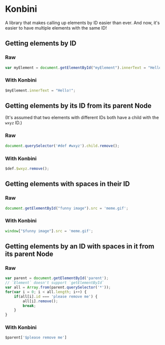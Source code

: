 # Konbini
A library that makes calling up elements by ID easier than ever. And now, it's easier to have multiple elements with the same ID!

## Getting elements by ID
### Raw
```js
var myElement = document.getElementById("myElement").innerText = "Hello!";
```

### With Konbini
```js
$myElement.innerText = "Hello!";
```

## Getting elements by its ID from its parent Node
(It's assumed that two elements with different IDs both have a child with the `wxyz` ID.)

### Raw
```js
document.querySelector('#def #wxyz').child.remove();
```

### With Konbini
```js
$def.$wxyz.remove();
```

## Getting elements with spaces in their ID
### Raw
```js
document.getElementById("funny image").src = 'meme.gif';
```

### With Konbini
```js
window["$funny image"].src = 'meme.gif';
```

## Getting elements by an ID with spaces in it from its parent Node
### Raw
```js
var parent = document.getElementById('parent');
// `Element` doesn't support `getElementById`
var all = Array.from(parent.querySelector('*'));
for(var i = 0; i < all.length; i++) {
    if(all[i].id === 'please remove me') {
        all[i].remove();
        break;
    }
}
```

### With Konbini
```js
$parent['$please remove me']
```
